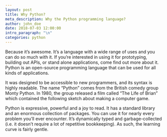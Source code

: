 ```yaml
---
layout: post
title: Why Python?
meta_description: Why the Python programming language?
author: john_doe
date: 2018-07-03 12:00:00
intro_paragraph: "\n"
categories: python
---
```

Because it’s awesome. It’s a language with a wide range of uses and you can do so much with it. If you’re interested in using it for prototyping, building out APIs, or stand alone applications, come find out more about it. Python is an open-source programming language that can be used for all kinds of applications. 

It was designed to be accessible to new programmers, and its syntax is highly readable. The name “Python” comes from the British comedy group Monty Python. In 1980, the group released a film called “The Life of Brian” which contained the following sketch about making a computer game. 

Python is expressive, powerful and a joy to read. It has a standard library and an enormous collection of packages. You can use it for nearly every problem you’ll ever encounter. It’s dynamically typed and garbage-collected (i.e. it doesn’t require a lot of repetitive bookkeeping). As such, the learning curve is fairly gentle.
